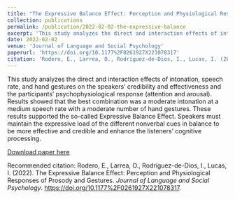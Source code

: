 ```yaml
---
title: "The Expressive Balance Effect: Perception and Physiological Responses of Prosody and Gestures"
collection: publications
permalink: /publication/2022-02-02-the-expressive-balance
excerpt: 'This study analyzes the direct and interaction effects of intonation, speech rate, and hand gestures on the speakers’ credibility and effectiveness and the participants’ psychophysiological response (attention and arousal). Results showed that the best combination was a moderate intonation at a medium speech rate with a moderate number of hand gestures. These results supported the so-called Expressive Balance Effect. Speakers must maintain the expressive load of the different nonverbal cues in balance to be more effective and credible and enhance the listeners’ cognitive processing.'
date: 2022-02-02
venue: 'Journal of Language and Social Psychology'
paperurl: 'https://doi.org/10.1177%2F0261927X221078317'
citation: 'Rodero, E., Larrea, O., Rodríguez-de-Dios, I., Lucas, I. (2022). The Expressive Balance Effect: Perception and Physiological Responses of Prosody and Gestures. <i>Journal of Language and Social Psychology</i>. https://doi.org/10.1177%2F0261927X221078317.'
---
```

This study analyzes the direct and interaction effects of intonation, speech rate, and hand gestures on the speakers’ credibility and effectiveness and the participants’ psychophysiological response (attention and arousal). Results showed that the best combination was a moderate intonation at a medium speech rate with a moderate number of hand gestures. These results supported the so-called Expressive Balance Effect. Speakers must maintain the expressive load of the different nonverbal cues in balance to be more effective and credible and enhance the listeners’ cognitive processing.

[Download paper here](https://doi.org/10.1177%2F0261927X221078317)

Recommended citation: Rodero, E., Larrea, O., Rodríguez-de-Dios, I., Lucas, I. (2022). The Expressive Balance Effect: Perception and Physiological Responses of Prosody and Gestures. <i>Journal of Language and Social Psychology</i>. https://doi.org/10.1177%2F0261927X221078317.
